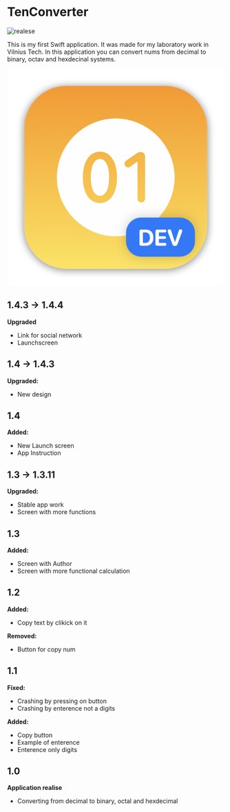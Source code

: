 # TenConverter
![realese](https://img.shields.io/date/1667757600)

This is my first Swift application.
It was made for my laboratory work in Vilnius Tech.
In this application you can convert nums from decimal to binary, octav and hexdecinal systems.

![Image text](https://github.com/GTeasera/TenConverter/blob/main/TenSystemConverter/TenSystemConverter/Assets.xcassets/AppIcon.appiconset/mac512.png)

## 1.4.3 → 1.4.4
<b> Upgraded</b>
- Link for social network
- Launchscreen

## 1.4 → 1.4.3
<b> Upgraded: </b>
- New design

## 1.4
<b> Added:</b>
- New Launch screen
- App Instruction

## 1.3 → 1.3.11
<b> Upgraded: </b>
- Stable app work
- Screen with more functions

## 1.3
<b> Added: </b>
- Screen with Author
- Screen with more functional calculation

## 1.2
<b> Added:</b>
- Copy text by clikick on it

<b> Removed:</b>
- Button for copy num

## 1.1
<b>Fixed:</b>
- Crashing by pressing on button
- Crashing by enterence not a digits

<b>Added:</b>
- Copy button
- Example of enterence
- Enterence only digits

## 1.0 
<b> Application realise </b>
- Converting from decimal to binary, octal and hexdecimal
